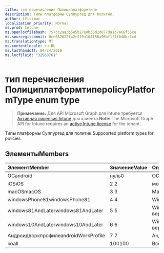 ```yaml
---
title: тип перечисления Полициплатформтипе
description: Типы платформы Суппуртед для политик.
author: tfitzmac
localization_priority: Normal
ms.prod: Intune
ms.openlocfilehash: 757cc2aa3b5e5b27a0b36d2d077da1c7a66f35ce
ms.sourcegitcommit: 0ce657622f42c510a104156a96bf1f1f040bc1cd
ms.translationtype: MT
ms.contentlocale: ru-RU
ms.lasthandoff: 04/24/2019
ms.locfileid: "32568761"
---
```

# <a name="policyplatformtype-enum-type"></a><span data-ttu-id="86a57-103">тип перечисления Полициплатформтипе</span><span class="sxs-lookup"><span data-stu-id="86a57-103">policyPlatformType enum type</span></span>

> <span data-ttu-id="86a57-104">**Примечание:** Для API Microsoft Graph для Intune требуется [Активная лицензия Intune](https://go.microsoft.com/fwlink/?linkid=839381) для клиента.</span><span class="sxs-lookup"><span data-stu-id="86a57-104">**Note:** The Microsoft Graph API for Intune requires an [active Intune license](https://go.microsoft.com/fwlink/?linkid=839381) for the tenant.</span></span>

<span data-ttu-id="86a57-105">Типы платформы Суппуртед для политик.</span><span class="sxs-lookup"><span data-stu-id="86a57-105">Suppoorted platform types for policies.</span></span>

## <a name="members"></a><span data-ttu-id="86a57-106">Элементы</span><span class="sxs-lookup"><span data-stu-id="86a57-106">Members</span></span>
|<span data-ttu-id="86a57-107">Элемент</span><span class="sxs-lookup"><span data-stu-id="86a57-107">Member</span></span>|<span data-ttu-id="86a57-108">Значение</span><span class="sxs-lookup"><span data-stu-id="86a57-108">Value</span></span>|<span data-ttu-id="86a57-109">Описание</span><span class="sxs-lookup"><span data-stu-id="86a57-109">Description</span></span>|
|:---|:---|:---|
|<span data-ttu-id="86a57-110">ОС</span><span class="sxs-lookup"><span data-stu-id="86a57-110">android</span></span>|<span data-ttu-id="86a57-111">нуль</span><span class="sxs-lookup"><span data-stu-id="86a57-111">0</span></span>|<span data-ttu-id="86a57-112">ОС.</span><span class="sxs-lookup"><span data-stu-id="86a57-112">Android.</span></span>|
|<span data-ttu-id="86a57-113">iOS</span><span class="sxs-lookup"><span data-stu-id="86a57-113">iOS</span></span>|<span data-ttu-id="86a57-114">2 </span><span class="sxs-lookup"><span data-stu-id="86a57-114">2</span></span>|<span data-ttu-id="86a57-115">модуле.</span><span class="sxs-lookup"><span data-stu-id="86a57-115">iOS.</span></span>|
|<span data-ttu-id="86a57-116">macOS</span><span class="sxs-lookup"><span data-stu-id="86a57-116">macOS</span></span>|<span data-ttu-id="86a57-117">3 </span><span class="sxs-lookup"><span data-stu-id="86a57-117">3</span></span>|<span data-ttu-id="86a57-118">MacOS.</span><span class="sxs-lookup"><span data-stu-id="86a57-118">MacOS.</span></span>|
|<span data-ttu-id="86a57-119">windowsPhone81</span><span class="sxs-lookup"><span data-stu-id="86a57-119">windowsPhone81</span></span>|<span data-ttu-id="86a57-120">4 </span><span class="sxs-lookup"><span data-stu-id="86a57-120">4</span></span>|<span data-ttu-id="86a57-121">WindowsPhone 8,1.</span><span class="sxs-lookup"><span data-stu-id="86a57-121">WindowsPhone 8.1.</span></span>|
|<span data-ttu-id="86a57-122">windows81AndLater</span><span class="sxs-lookup"><span data-stu-id="86a57-122">windows81AndLater</span></span>|<span data-ttu-id="86a57-123">5 </span><span class="sxs-lookup"><span data-stu-id="86a57-123">5</span></span>|<span data-ttu-id="86a57-124">Windows 8,1 и более поздние версии</span><span class="sxs-lookup"><span data-stu-id="86a57-124">Windows 8.1 and later</span></span>|
|<span data-ttu-id="86a57-125">windows10AndLater</span><span class="sxs-lookup"><span data-stu-id="86a57-125">windows10AndLater</span></span>|<span data-ttu-id="86a57-126">6 </span><span class="sxs-lookup"><span data-stu-id="86a57-126">6</span></span>|<span data-ttu-id="86a57-127">Windows 10 и более поздних версий.</span><span class="sxs-lookup"><span data-stu-id="86a57-127">Windows 10 and later.</span></span>|
|<span data-ttu-id="86a57-128">Андроидворкпрофиле</span><span class="sxs-lookup"><span data-stu-id="86a57-128">androidWorkProfile</span></span>|<span data-ttu-id="86a57-129">7 </span><span class="sxs-lookup"><span data-stu-id="86a57-129">7</span></span>|<span data-ttu-id="86a57-130">Андроидворкпрофиле.</span><span class="sxs-lookup"><span data-stu-id="86a57-130">AndroidWorkProfile.</span></span>|
|<span data-ttu-id="86a57-131">ко</span><span class="sxs-lookup"><span data-stu-id="86a57-131">all</span></span>|<span data-ttu-id="86a57-132">100</span><span class="sxs-lookup"><span data-stu-id="86a57-132">100</span></span>|<span data-ttu-id="86a57-133">Все платформы.</span><span class="sxs-lookup"><span data-stu-id="86a57-133">All platforms.</span></span>|



